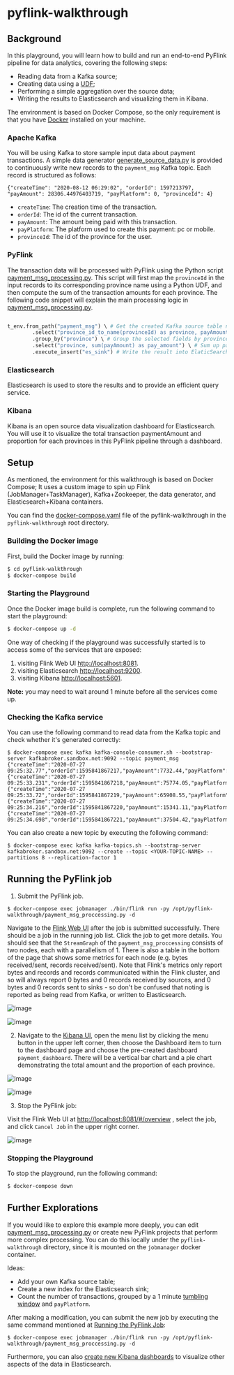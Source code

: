 # pyflink-walkthrough

## Background

In this playground, you will learn how to build and run an end-to-end PyFlink pipeline for data analytics, covering the following steps:

* Reading data from a Kafka source;
* Creating data using a [UDF](https://ci.apache.org/projects/flink/flink-docs-release-1.16/dev/python/table-api-users-guide/udfs/python_udfs.html);
* Performing a simple aggregation over the source data;
* Writing the results to Elasticsearch and visualizing them in Kibana.

The environment is based on Docker Compose, so the only requirement is that you have [Docker](https://docs.docker.com/get-docker/) 
installed on your machine.

### Apache Kafka

You will be using Kafka to store sample input data about payment transactions. A simple data generator [generate_source_data.py](generator/generate_source_data.py) is provided to
continuously write new records to the `payment_msg` Kafka topic. Each record is structured as follows:
 
`{"createTime": "2020-08-12 06:29:02", "orderId": 1597213797, "payAmount": 28306.44976403719, "payPlatform": 0, "provinceId": 4}`

* `createTime`: The creation time of the transaction. 
* `orderId`: The id of the current transaction.
* `payAmount`: The amount being paid with this transaction.
* `payPlatform`: The platform used to create this payment: pc or mobile.
* `provinceId`: The id of the province for the user. 

### PyFlink

The transaction data will be processed with PyFlink using the Python script [payment_msg_processing.py](payment_msg_proccessing.py).
This script will first map the `provinceId` in the input records to its corresponding province name using a Python UDF, 
and then compute the sum of the transaction amounts for each province. The following code snippet will explain the main processing logic in [payment_msg_processing.py](payment_msg_proccessing.py).

```python

t_env.from_path("payment_msg") \ # Get the created Kafka source table named payment_msg
        .select("province_id_to_name(provinceId) as province, payAmount") \ # Select the provinceId and payAmount field and transform the provinceId to province name by a UDF
        .group_by("province") \ # Group the selected fields by province
        .select("province, sum(payAmount) as pay_amount") \ # Sum up payAmount for each province 
        .execute_insert("es_sink") # Write the result into ElaticSearch Sink

```


### Elasticsearch

Elasticsearch is used to store the results and to provide an efficient query service.

### Kibana

Kibana is an open source data visualization dashboard for Elasticsearch. You will use it to visualize
the total transaction paymentAmount and proportion for each provinces in this PyFlink pipeline through a dashboard.

## Setup

As mentioned, the environment for this walkthrough is based on Docker Compose; It uses a custom image
to spin up Flink (JobManager+TaskManager), Kafka+Zookeeper, the data generator, and Elasticsearch+Kibana containers.

You can find the [docker-compose.yaml](docker-compose.yml) file of the pyflink-walkthrough in the `pyflink-walkthrough` root directory.

### Building the Docker image

First, build the Docker image by running:

```bash
$ cd pyflink-walkthrough
$ docker-compose build
```

### Starting the Playground

Once the Docker image build is complete, run the following command to start the playground:

```bash
$ docker-compose up -d
```

One way of checking if the playground was successfully started is to access some of the services that are exposed:

1. visiting Flink Web UI [http://localhost:8081](http://localhost:8081).
2. visiting Elasticsearch [http://localhost:9200](http://localhost:9200).
3. visiting Kibana [http://localhost:5601](http://localhost:5601).

**Note:** you may need to wait around 1 minute before all the services come up.

### Checking the Kafka service

You can use the following command to read data from the Kafka topic and check whether it's generated correctly:

```shell script
$ docker-compose exec kafka kafka-console-consumer.sh --bootstrap-server kafkabroker.sandbox.net:9092 --topic payment_msg
{"createTime":"2020-07-27 09:25:32.77","orderId":1595841867217,"payAmount":7732.44,"payPlatform":0,"provinceId":3}
{"createTime":"2020-07-27 09:25:33.231","orderId":1595841867218,"payAmount":75774.05,"payPlatform":0,"provinceId":3}
{"createTime":"2020-07-27 09:25:33.72","orderId":1595841867219,"payAmount":65908.55,"payPlatform":0,"provinceId":0}
{"createTime":"2020-07-27 09:25:34.216","orderId":1595841867220,"payAmount":15341.11,"payPlatform":0,"provinceId":1}
{"createTime":"2020-07-27 09:25:34.698","orderId":1595841867221,"payAmount":37504.42,"payPlatform":0,"provinceId":0}
```

You can also create a new topic by executing the following command:

```shell script
$ docker-compose exec kafka kafka-topics.sh --bootstrap-server kafkabroker.sandbox.net:9092 --create --topic <YOUR-TOPIC-NAME> --partitions 8 --replication-factor 1
```

## Running the PyFlink job

1. Submit the PyFlink job.

```shell script
$ docker-compose exec jobmanager ./bin/flink run -py /opt/pyflink-walkthrough/payment_msg_proccessing.py -d
```

Navigate to the [Flink Web UI](http://localhost:8081) after the job is submitted successfully. There should be a job in the running job list.
Click the job to get more details. You should see that the `StreamGraph` of the `payment_msg_proccessing` consists of two nodes, each with a parallelism of 1. 
There is also a table in the bottom of the page that shows some metrics for each node (e.g. bytes received/sent, records received/sent). Note that Flink's metrics only
report bytes and records and records communicated within the Flink cluster, and so will always report 0 bytes and 0 records received by sources, and 0 bytes and 0 records
sent to sinks - so don't be confused that noting is reported as being read from Kafka, or written to Elasticsearch.

![image](pic/submitted.png)

![image](pic/detail.png)    

2. Navigate to the [Kibana UI](http://localhost:5601), open the menu list by clicking the menu button in the upper left corner, then choose the Dashboard item to turn to the dashboard page and choose the pre-created dashboard `payment_dashboard`.
There will be a vertical bar chart and a pie chart demonstrating the total amount and the proportion of each province.

![image](pic/dash_board.png)

![image](pic/chart.png)

3. Stop the PyFlink job:

Visit the Flink Web UI at [http://localhost:8081/#/overview](http://localhost:8081/#/overview) , select the job, and click `Cancel Job` in the upper right corner.

![image](pic/cancel.png)

### Stopping the Playground

To stop the playground, run the following command:

```bash
$ docker-compose down
```

## Further Explorations

If you would like to explore this example more deeply, you can edit [payment_msg_processing.py](payment_msg_proccessing.py)
or create new PyFlink projects that perform more complex processing. You can do this locally under
the `pyflink-walkthrough` directory, since it is mounted on the `jobmanager` docker container.

Ideas:
* Add your own Kafka source table;
* Create a new index for the Elasticsearch sink;
* Count the number of transactions, grouped by a 1 minute [tumbling window](https://ci.apache.org/projects/flink/flink-docs-stable/dev/table/tableApi.html#tumble-tumbling-windows) and `payPlatform`.

After making a modification, you can submit the new job by executing the same command mentioned at 
[Running the PyFlink Job](#running-the-pyflink-job):

```shell script
$ docker-compose exec jobmanager ./bin/flink run -py /opt/pyflink-walkthrough/payment_msg_proccessing.py -d
```

Furthermore, you can also [create new Kibana dashboards](https://www.elastic.co/guide/en/kibana/7.8/dashboard-create-new-dashboard.html) 
to visualize other aspects of the data in Elasticsearch.
